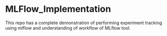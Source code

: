 # MLFlow_Implementation
This repo has a complete demonstration of performing experiment tracking using mlflow and understanding of workflow of MLflow tool.
